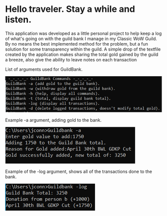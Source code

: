 <h1>Hello traveler. Stay a while and listen.</h1>
This application was developed as a little personal project to help keep a log of what's going on with the guild bank I manage in my Classic WoW Guild. By no means the best implemented method for the problem, but a fun solution for some transparency within the guild. A simple drop of the textfile created by the application makes sharing the total gold gained by the guild a breeze, also give the ability to leave notes on each transaction
<p align="center">
  <p>List of arguments used for GuildBank.</p>
  <img  src="https://github.com/Jconnorcheney/BankApp/blob/master/Images/commands.png">
</p>
<p align="center">
  <p>Example -a argument, adding gold to the bank. </p>
  <img src="https://github.com/Jconnorcheney/BankApp/blob/master/Images/dashACommand.PNG">
</p>
<p align="center">
  <p>Example of the -log argument, shows all of the transactions done to the bank.</p>
  <img src="https://github.com/Jconnorcheney/BankApp/blob/master/Images/logCommand.PNG">
</p>
